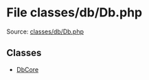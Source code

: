 File classes/db/Db.php
=========

Source: [classes/db/Db.php](https://github.com/PrestaShop/PrestaShop/blob/1.6.1.0/classes/db/Db.php)


Classes
-------

* [DbCore](class.DbCore.md)

